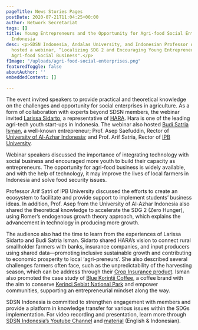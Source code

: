 ```yaml
---
pageTitle: News Stories Pages
postDate: 2020-07-21T11:04:25+00:00
author: Network Secretariat
tags: []
title: Young Entrepreneurs and the Opportunity for Agri-food Social Enterprises in
  Indonesia
desc: <p>SDSN Indonesia, Andalas University, and Indonesian Professor Association
  hosted a webinar, “Localizing SDG 2 and Encouraging Young Entrepreneurs to Enter
  Agri-food Social Business".</p>
fImage: "/uploads/agri-food-social-enterprises.png"
featuredToggle: false
aboutAuthor: ''
embeddedContent: []

---
```

The event invited speakers to provide practical and theoretical knowledge on the challenges and opportunity for social enterprises in agriculture. As a form of collaboration with experts beyond SDSN members, the webinar invited [Larissa Sidarto](https://id.linkedin.com/in/larissasidarto "Link: https://id.linkedin.com/in/larissasidarto"), a representative of [HARA](http://hara.ag/ "Link: http://hara.ag"). Hara is one of the leading agri-tech youth start-ups in Indonesia. The webinar also hosted [Budi Satria Isman](http://www.budiisman.com/ "Link: http://www.budiisman.com/"), a well-known entrepreneur; Prof. Asep Saefuddin, Rector of [University of Al-Azhar Indonesia](https://uai.ac.id/ "Link: https://uai.ac.id/"); and Prof. Arif Satria, Rector of [IPB University](https://ipb.ac.id/ "Link: https://ipb.ac.id/").

Webinar speakers discussed the importance of integrating technology with social business and encouraged more youth to build their capacity as entrepreneurs. The opportunity for agri-food business is widely available, and with the help of technology, it may improve the lives of local farmers in Indonesia and solve food security issues.

Professor Arif Satri of IPB University discussed the efforts to create an ecosystem to facilitate and provide support to implement students’ business ideas. In addition, Prof. Asep from the University of Al-Azhar Indonesia also shared the theoretical knowledge to accelerate the SDG 2 (Zero Hunger), using Romer’s endogenous growth theory approach, which explains the advancement in technology in producing more growth.

The audience also had the time to learn from the experiences of Larissa Sidarto and Budi Satria Isman. Sidarto shared HARA’s vision to connect rural smallholder farmers with banks, insurance companies, and input producers using shared data—promoting inclusive sustainable growth and contributing to economic prosperity to local ‘agri-preneurs’. She also described several challenges farmers often face, such as the unpredictability of the harvesting season, which can be address through their [Crop Insurance product](https://medium.com/@HARATechnology/hara-launching-its-innovative-crop-protection-program-through-photo-to-claim-feature-5eee04a9bf2f "Link: https://medium.com/@HARATechnology/hara-launching-its-innovative-crop-protection-program-through-photo-to-claim-feature-5eee04a9bf2f"). Isman also promoted the case study of [Blue Korintji Coffee](https://www.bluekorintji.com/ "Link: https://www.bluekorintji.com/"), a coffee brand with the aim to conserve [Kerinci Seblat National Park](https://en.wikipedia.org/wiki/Kerinci_Seblat_National_Park "Link: https://en.wikipedia.org/wiki/Kerinci_Seblat_National_Park") and empower communities, supporting an entrepreneurial mindset along the way.

SDSN Indonesia is committed to strengthen engagement with members and provide a platform in knowledge transfer for various issues within the SDGs implementation. For video recording and presentation, learn more through [SDSN Indonesia’s Youtube Channel](http://bit.ly/youtube-sdsnid "Link: http://bit.ly/youtube-sdsnid") and [material](http://bit.ly/webinarSDG2-materi) (English & Indonesian).
